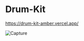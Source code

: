 # Drum-Kit
https://drum-kit-amber.vercel.app/

![Capture](https://user-images.githubusercontent.com/60061433/163624312-edb7e43b-ea46-41e1-b8a5-f92a2a567087.PNG)
